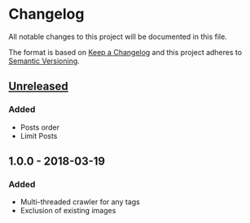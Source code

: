 # Changelog
All notable changes to this project will be documented in this file.

The format is based on [Keep a Changelog](http://keepachangelog.com/en/1.0.0/)
and this project adheres to [Semantic Versioning](http://semver.org/spec/v2.0.0.html).

## [Unreleased]
### Added
- Posts order
- Limit Posts

## 1.0.0 - 2018-03-19
### Added
- Multi-threaded crawler for any tags
- Exclusion of existing images

[Unreleased]: https://github.com/inflation/kona.hs/compare/v1.0.0...HEAD
